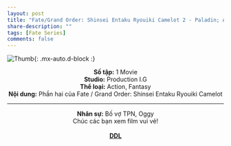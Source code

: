 ```yaml
---
layout: post
title: "Fate/Grand Order: Shinsei Entaku Ryouiki Camelot 2 - Paladin; Agateram - BD"
share-description: ""
tags: [Fate Series]
comments: false
---
```


![Thumb](https://tpn-team.github.io/assets/img/Camelot2_thumb.jpg){: .mx-auto.d-block :}
<center>
<b>Số tập:</b> 1 Movie  <br>
<b>Studio:</b> Production I.G<br>
<b>Thể loại:</b> Action, Fantasy <br>
<b>Nội dung:</b> Phần hai của Fate / Grand Order: Shinsei Entaku Ryouiki Camelot<br>

<hr>

<b>Nhân sự:</b> Bố vợ TPN, Oggy <br>
Chúc các bạn xem film vui vẻ!<br><br>
<b><a href="https://github.com/TPN-Team/TPN-Team-DDL/blob/master/Camelot%202.md">DDL</a></b> <br>
</center>
<!-- excerpt-end -->
